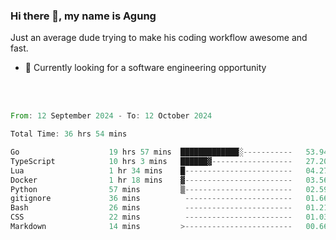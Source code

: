### Hi there 👋, my name is Agung
Just an average dude trying to make his coding workflow awesome and fast.

<!--
**agungfir98/agungfir98** is a ✨ _special_ ✨ repository because its `README.md` (this file) appears on your GitHub profile.
-->

- 🔭 Currently looking for a software engineering opportunity
<br/>
<br/>
<!--START_SECTION:waka-->

```rust
From: 12 September 2024 - To: 12 October 2024

Total Time: 36 hrs 54 mins

Go                    19 hrs 57 mins  █████████████░-----------   53.94 %
TypeScript            10 hrs 3 mins   ██████▓------------------   27.20 %
Lua                   1 hr 34 mins    █------------------------   04.27 %
Docker                1 hr 18 mins    ▓------------------------   03.56 %
Python                57 mins         ▒------------------------   02.59 %
gitignore             36 mins          ------------------------   01.66 %
Bash                  26 mins          ------------------------   01.21 %
CSS                   22 mins          ------------------------   01.03 %
Markdown              14 mins         >------------------------   00.66 %
```

<!--END_SECTION:waka-->
